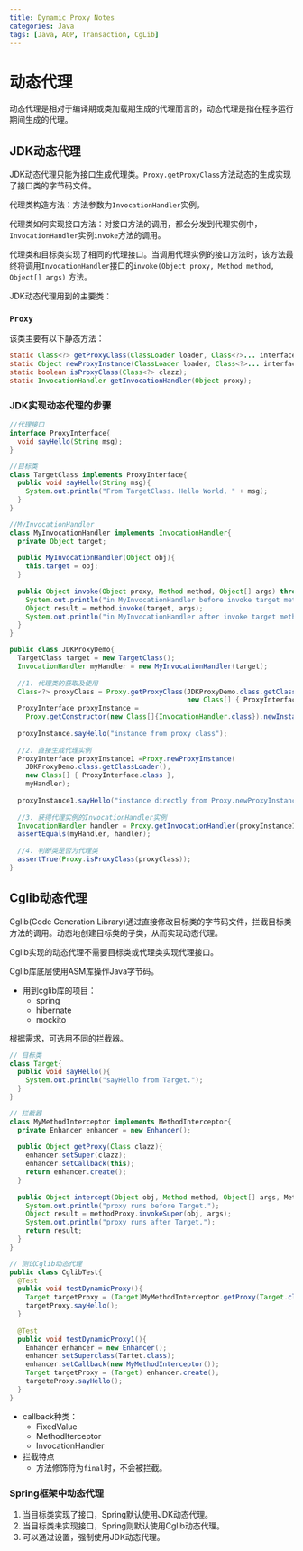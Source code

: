 ```yaml
---
title: Dynamic Proxy Notes
categories: Java
tags: [Java, AOP, Transaction, CgLib]
---
```

# 动态代理

动态代理是相对于编译期或类加载期生成的代理而言的，动态代理是指在程序运行期间生成的代理。

## JDK动态代理

JDK动态代理只能为接口生成代理类。`Proxy.getProxyClass`方法动态的生成实现了接口类的字节码文件。

代理类构造方法：方法参数为`InvocationHandler`实例。

代理类如何实现接口方法：对接口方法的调用，都会分发到代理实例中，`InvocationHandler`实例`invoke`方法的调用。

代理类和目标类实现了相同的代理接口。当调用代理实例的接口方法时，该方法最终将调用`InvocationHandler`接口的`invoke(Object proxy, Method method, Object[] args)` 方法。

JDK动态代理用到的主要类：

### `Proxy`

该类主要有以下静态方法：

```java
static Class<?> getProxyClass(ClassLoader loader, Class<?>... interfaces);
static Object newProxyInstance(ClassLoader loader, Class<?>... interfaces, InvocationHandler handler);
static boolean isProxyClass(Class<?> clazz);
static InvocationHandler getInvocationHandler(Object proxy);
```

### JDK实现动态代理的步骤

```java
//代理接口
interface ProxyInterface{
  void sayHello(String msg);
}

//目标类
class TargetClass implements ProxyInterface{
  public void sayHello(String msg){
    System.out.println("From TargetClass. Hello World, " + msg);
  }
}

//MyInvocationHandler
class MyInvocationHandler implements InvocationHandler{
  private Object target;
  
  public MyInvocationHandler(Object obj){
    this.target = obj;
  }
  
  public Object invoke(Object proxy, Method method, Object[] args) throws Throwable{
    System.out.println("in MyInvocationHandler before invoke target method.");
    Object result = method.invoke(target, args);
    System.out.println("in MyInvocationHandler after invoke target method.");
  }
}

public class JDKProxyDemo{
  TargetClass target = new TargetClass();
  InvocationHandler myHandler = new MyInvocationHandler(target);
  
  //1. 代理类的获取及使用
  Class<?> proxyClass = Proxy.getProxyClass(JDKProxyDemo.class.getClassLoader(), 
                                            new Class[] { ProxyInterface.class });
  ProxyInterface proxyInstance =
    Proxy.getConstructor(new Class[]{InvocationHandler.class}).newInstance(myHandler);
  
  proxyInstance.sayHello("instance from proxy class");
  
  //2. 直接生成代理实例
  ProxyInterface proxyInstance1 =Proxy.newProxyInstance(
    JDKProxyDemo.class.getClassLoader(), 
    new Class[] { ProxyInterface.class },
    myHandler);
  
  proxyInstance1.sayHello("instance directly from Proxy.newProxyInstance()");
  
  //3. 获得代理实例的InvocationHandler实例
  InvocationHandler handler = Proxy.getInvocationHandler(proxyInstance1);
  assertEquals(myHandler, handler);
  
  //4. 判断类是否为代理类
  assertTrue(Proxy.isProxyClass(proxyClass));
}
```



## Cglib动态代理

Cglib(Code Generation Library)通过直接修改目标类的字节码文件，拦截目标类方法的调用。动态地创建目标类的子类，从而实现动态代理。

Cglib实现的动态代理不需要目标类或代理类实现代理接口。

Cglib库底层使用ASM库操作Java字节码。

* 用到cglib库的项目：
  * spring
  * hibernate
  * mockito

根据需求，可选用不同的拦截器。

```java
// 目标类
class Target{
  public void sayHello(){
    System.out.println("sayHello from Target.");
  }
}

// 拦截器
class MyMethodInterceptor implements MethodInterceptor{
  private Enhancer enhancer = new Enhancer();
  
  public Object getProxy(Class clazz){
    enhancer.setSuper(clazz);
    enhancer.setCallback(this);
    return enhancer.create();
  }
  
  public Object intercept(Object obj, Method method, Object[] args, MethodProxy methodProxy){
    System.out.println("proxy runs before Target.");
    Object result = methodProxy.invokeSuper(obj, args);
    System.out.println("proxy runs after Target.");
    return result;
  }
}

// 测试Cglib动态代理
public class CglibTest{
  @Test
  public void testDynamicProxy(){
    Target targetProxy = (Target)MyMethodInterceptor.getProxy(Target.class);
    targetProxy.sayHello();
  }
  
  @Test
  public void testDynamicProxy1(){
    Enhancer enhancer = new Enhancer();
    enhancer.setSuperclass(Tartet.class);
    enhancer.setCallback(new MyMethodInterceptor());
    Target targetProxy = (Target) enhancer.create();
    targeteProxy.sayHello();
  }
}
```

* callback种类：
  * FixedValue
  * MethodIterceptor
  * InvocationHandler
* 拦截特点
  * 方法修饰符为`final`时，不会被拦截。

### Spring框架中动态代理

1. 当目标类实现了接口，Spring默认使用JDK动态代理。
2. 当目标类未实现接口，Spring则默认使用Cglib动态代理。
3. 可以通过设置，强制使用JDK动态代理。

